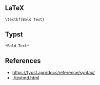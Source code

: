## LaTeX

```
\textbf{Bold Text}
```




## Typst

```
*Bold Text*
```



## References

- https://typst.app/docs/reference/syntax/
- [./textmd.html](./textmd.html)
